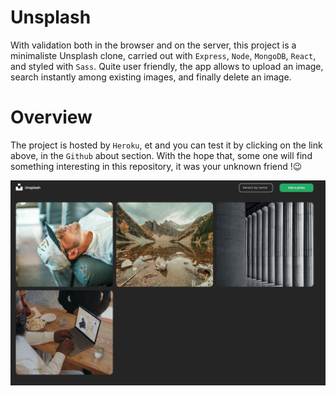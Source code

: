 # Unsplash

With validation both in the browser and on the server, this project is a minimaliste Unsplash clone, carried out with `Express`, `Node`, `MongoDB`, `React`, and styled with `Sass`. Quite user friendly, the app allows to upload an image, search instantly among existing images, and finally delete an image.

# Overview

The project is hosted by `Heroku`, et and you can test it by clicking on the link above, in the `Github` about section. With the hope that, some one will find something interesting in this repository, it was your unknown friend !😉

<img src = "./views/src/assets/screenshot.png" />
